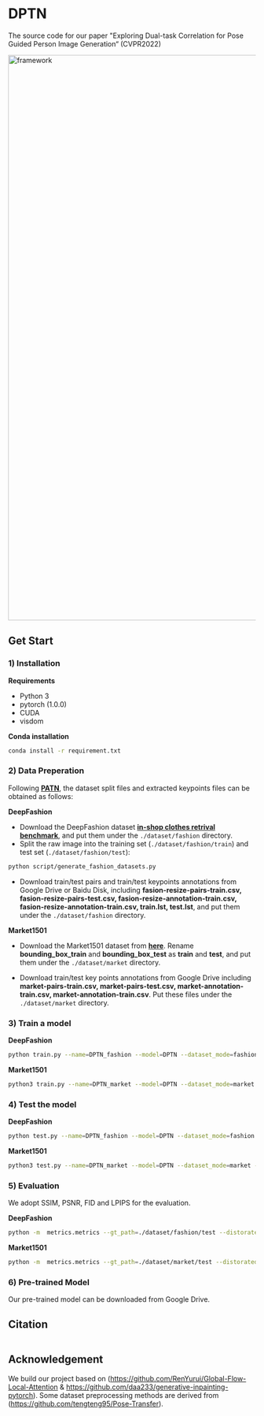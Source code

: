 # DPTN
The source code for our paper "Exploring Dual-task Correlation for Pose Guided Person Image Generation“ (CVPR2022)

<img width="1148" alt="framework" src="https://user-images.githubusercontent.com/37894893/156797980-6387165c-3db8-48be-969f-011d3ecc3c05.png">

## Get Start

### 1) Installation

**Requirements**

* Python 3
* pytorch (1.0.0)
* CUDA
* visdom

**Conda installation**

```bash
conda install -r requirement.txt
```

### 2) Data Preperation

Following **[PATN](https://github.com/tengteng95/Pose-Transfer)**, the dataset split files and extracted keypoints files can be obtained as follows:

**DeepFashion**


* Download the DeepFashion dataset **[in-shop clothes retrival benchmark](http://mmlab.ie.cuhk.edu.hk/projects/DeepFashion/InShopRetrieval.html)**, and put them under the `./dataset/fashion` directory.
* Split the raw image into the training set (`./dataset/fashion/train`) and test set (`./dataset/fashion/test`):
``` bash
python script/generate_fashion_datasets.py
```
* Download train/test pairs and train/test keypoints annotations from Google Drive or Baidu Disk, including **fasion-resize-pairs-train.csv, fasion-resize-pairs-test.csv, fasion-resize-annotation-train.csv, fasion-resize-annotation-train.csv, train.lst, test.lst**, and put them under the `./dataset/fashion` directory.

**Market1501**

* Download the Market1501 dataset from **[here](http://zheng-lab.cecs.anu.edu.au/Project/project_reid.html)**. Rename **bounding_box_train** and **bounding_box_test** as **train** and **test**, and put them under the `./dataset/market` directory.

* Download train/test key points annotations from Google Drive including **market-pairs-train.csv, market-pairs-test.csv, market-annotation-train.csv, market-annotation-train.csv**. Put these files under the `./dataset/market` directory.

### 3) Train a model

**DeepFashion**
``` bash
python train.py --name=DPTN_fashion --model=DPTN --dataset_mode=fashion --dataroot=./dataset/fashion --batchSize 32 --gpu_id=0
```
**Market1501**

``` bash
python3 train.py --name=DPTN_market --model=DPTN --dataset_mode=market --dataroot=./dataset/market --dis_layer=3 --lambda_g=5 --lambda_rec 2 --t_s_ratio=0.8 --save_latest_freq=10400 --batchSize 32 --gpu_id=0
```

### 4) Test the model

**DeepFashion**
``` bash
python test.py --name=DPTN_fashion --model=DPTN --dataset_mode=fashion --dataroot=./dataset/fashion --which_epoch latest --results_dir ./results/DPTN_fashion --batchSize 32 --gpu_id=0
```

**Market1501**

``` bash
python3 test.py --name=DPTN_market --model=DPTN --dataset_mode=market --dataroot=./dataset/market --which_epoch latest --results_dir=./results/DPTN_market  --batchSize 32 --gpu_id=0
``` 

### 5) Evaluation

We adopt SSIM, PSNR, FID and LPIPS for the evaluation.

**DeepFashion**
``` bash
python -m  metrics.metrics --gt_path=./dataset/fashion/test --distorated_path=./results/DPTN_fashion --fid_real_path=./dataset/fashion/train --name=./fashion
``` 

**Market1501**

``` bash
python -m  metrics.metrics --gt_path=./dataset/market/test --distorated_path=./results/DPTN_market --fid_real_path=./dataset/market/train --name=./market --market
``` 


### 6) Pre-trained Model

Our pre-trained model can be downloaded from Google Drive.

## Citation

```tex

```
## Acknowledgement 

We build our project based on (https://github.com/RenYurui/Global-Flow-Local-Attention & https://github.com/daa233/generative-inpainting-pytorch). Some dataset preprocessing methods are derived from (https://github.com/tengteng95/Pose-Transfer).


